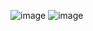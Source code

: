 ![image](https://github.com/user-attachments/assets/3b56eddc-804f-4f7a-949f-28ebe4e39e6f)
![image](https://github.com/user-attachments/assets/502ff9cd-521c-4797-b9fd-babdb891e407)
